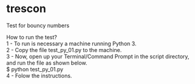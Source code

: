 # trescon
Test for bouncy numbers

How to run the test?</br>
1 - To run is necessary a machine running Python 3.</br>
2 - Copy the file test_py_01.py to the machine.</br>
3 - Now, open up your Terminal/Command Prompt in the script directory, and run the file as shown below. </br>
  $ python test_py_01.py</br>
4 - Folow the instructions.</br>

